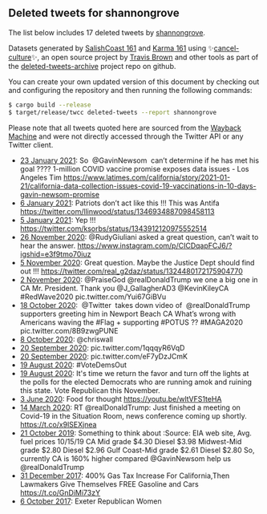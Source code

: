 ## Deleted tweets for shannongrove

The list below includes 17 deleted tweets by
[shannongrove](https://twitter.com/shannongrove).



Datasets generated by [SalishCoast 161](https://twitter.com/SalishCoastA) and [Karma 161](https://twitter.com/KarmaOneSixOne)
using ✨[cancel-culture](https://github.com/travisbrown/cancel-culture)✨, an open source project by [Travis Brown](https://twitter.com/travisbrown) 
and other tools as part of the [deleted-tweets-archive](https://github.com/salcoast/deleted-tweets-archive/) project repo on github.

You can create your own updated version of this document by checking out and configuring the
repository and then running the following commands:

```bash
$ cargo build --release
$ target/release/twcc deleted-tweets --report shannongrove
```

Please note that all tweets quoted here are sourced from the
[Wayback Machine](https://web.archive.org) and were not directly accessed through the Twitter API or
any Twitter client.

* [23 January 2021](https://web.archive.org/web/20210123220028/https://twitter.com/shannongrove/status/1353100280754102272): So ⁦⁦ @GavinNewsom ⁩ can’t determine if he has met his goal ????   1-million COVID vaccine promise exposes data issues - Los Angeles Tim https://www.latimes.com/california/story/2021-01-21/california-data-collection-issues-covid-19-vaccinations-in-10-days-gavin-newsom-promise
* [ 6 January 2021](https://web.archive.org/web/20210106215829/https://twitter.com/shannongrove/status/1346939094366998530): Patriots don’t act like this !!!    This was Antifa https://twitter.com/llinwood/status/1346934887098458113
* [ 5 January 2021](https://web.archive.org/web/20210105043259/https://twitter.com/shannongrove/status/1346313644523409408): Yep !!! https://twitter.com/ksorbs/status/1343912120975552514
* [26 November 2020](https://web.archive.org/web/20201126012823/https://twitter.com/shannongrove/status/1331771387447443457): @RudyGiuliani  asked a great question, can’t wait to hear the answer.    https://www.instagram.com/p/CICDqapFCJ6/?igshid=e3f9tmo70iuz
* [ 5 November 2020](https://web.archive.org/web/20201105224629/https://twitter.com/shannongrove/status/1324483154976010240): Great question.  Maybe the Justice Dept should find out !!! https://twitter.com/real_g2daz/status/1324480172175904770
* [ 2 November 2020](https://web.archive.org/web/20201102223816/https://twitter.com/shannongrove/status/1323393886052470784): @PraiseGod   @realDonaldTrump  we one a big one in CA Mr. President. Thank you  @J_GallagherAD3   @KevinKileyCA    #RedWave2020  pic.twitter.com/Yui67GiBVu
* [18 October 2020](https://web.archive.org/web/20201018221014/https://twitter.com/shannongrove/status/1317951116785545216): ⁦ @Twitter ⁩ takes down video of ⁦ @realDonaldTrump ⁩ supporters greeting him in Newport Beach CA   What’s wrong with Americans waving the  #Flag   + supporting   #POTUS  ??  #MAGA2020  pic.twitter.com/8B9zwgPUNE
* [ 8 October 2020](https://web.archive.org/web/20201008023902/https://twitter.com/shannongrove/status/1314032394584768512): @chriswall
* [20 September 2020](https://web.archive.org/web/20200920174857/https://twitter.com/shannongrove/status/1307738395506925568): pic.twitter.com/1qqqyR6VqD
* [20 September 2020](https://web.archive.org/web/20200920174857/https://twitter.com/shannongrove/status/1307738395506925568): pic.twitter.com/eF7yDzJCmK
* [19 August 2020](https://web.archive.org/web/20200819183251/https://twitter.com/shannongrove/status/1296151560548835328): #VoteDemsOut
* [19 August 2020](https://web.archive.org/web/20200819180641/https://twitter.com/shannongrove/status/1296146517493866496): It's time we return the favor and turn off the lights at the polls for the elected Democrats who are running amok and ruining this state.  Vote Republican this November.
* [ 3 June 2020](https://web.archive.org/web/20200603090956/https://twitter.com/shannongrove/status/1268089661399855104): Food for thought https://youtu.be/wltVFS1teHA
* [14 March 2020](https://web.archive.org/web/20200314161955/https://twitter.com/shannongrove/status/1238862433130655746): RT @realDonaldTrump: Just finished a meeting on Covid-19 in the Situation Room, news conference coming up shortly. https://t.co/x9lSEXjnea
* [21 October 2019](https://web.archive.org/web/20191021152143/https://twitter.com/shannongrove/status/1186295314249945088): Something to think about :Source: EIA web site, Avg. fuel prices 10/15/19 CA Mid grade $4.30 Diesel $3.98 Midwest-Mid grade $2.80 Diesel  $2.96 Gulf Coast-Mid grade $2.61  Diesel $2.80 So, currently CA is 160% higher compared  @GavinNewsom  help us  @realDonaldTrump
* [31 December 2017](https://web.archive.org/web/20171231152904/https://twitter.com/shannongrove/status/947489792345890816): 400% Gas Tax Increase For California,Then Lawmakers Give Themselves FREE Gasoline and Cars https://t.co/GnDiMi73zY
* [ 6 October 2017](https://web.archive.org/web/20171006185709/https://twitter.com/shannongrove/status/916376801806397441): Exeter Republican Women
